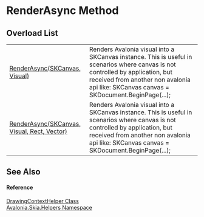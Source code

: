 # RenderAsync Method


## Overload List
<table>
<tr>
<td><a href="M_Avalonia_Skia_Helpers_DrawingContextHelper_RenderAsync_1">RenderAsync(SKCanvas, Visual)</a></td>
<td>Renders Avalonia visual into a SKCanvas instance. This is useful in scenarios where canvas is not controlled by application, but received from another non avalonia api like: SKCanvas canvas = SKDocument.BeginPage(...);</td>
</tr>
<tr>
<td><a href="M_Avalonia_Skia_Helpers_DrawingContextHelper_RenderAsync">RenderAsync(SKCanvas, Visual, Rect, Vector)</a></td>
<td>Renders Avalonia visual into a SKCanvas instance. This is useful in scenarios where canvas is not controlled by application, but received from another non avalonia api like: SKCanvas canvas = SKDocument.BeginPage(...);</td>
</tr>
</table>

## See Also


#### Reference
<a href="T_Avalonia_Skia_Helpers_DrawingContextHelper">DrawingContextHelper Class</a>  
<a href="N_Avalonia_Skia_Helpers">Avalonia.Skia.Helpers Namespace</a>  

